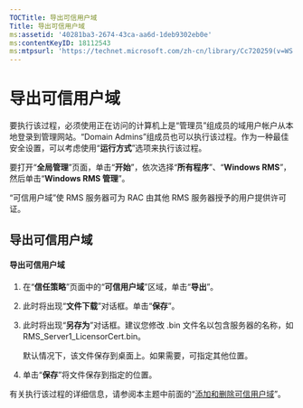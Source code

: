 ```yaml
---
TOCTitle: 导出可信用户域
Title: 导出可信用户域
ms:assetid: '40281ba3-2674-43ca-aa6d-1deb9302eb0e'
ms:contentKeyID: 18112543
ms:mtpsurl: 'https://technet.microsoft.com/zh-cn/library/Cc720259(v=WS.10)'
---
```


导出可信用户域
==============

要执行该过程，必须使用正在访问的计算机上是“管理员”组成员的域用户帐户从本地登录到管理网站。“Domain Admins”组成员也可以执行该过程。作为一种最佳安全设置，可以考虑使用“**运行方式**”选项来执行该过程。

要打开“**全局管理**”页面，单击“**开始**”，依次选择“**所有程序**”、“**Windows RMS**”，然后单击“**Windows RMS 管理**”。

“可信用户域”使 RMS 服务器可为 RAC 由其他 RMS 服务器授予的用户提供许可证。

导出可信用户域
--------------

#### 导出可信用户域

1.  在“**信任策略**”页面中的“**可信用户域**”区域，单击“**导出**”。

2.  此时将出现“**文件下载**”对话框。单击“**保存**”。

3.  此时将出现“**另存为**”对话框。建议您修改 .bin 文件名以包含服务器的名称，如 RMS\_Server1\_LicensorCert.bin。

    默认情况下，该文件保存到桌面上。如果需要，可指定其他位置。

4.  单击“**保存**”将文件保存到指定的位置。

有关执行该过程的详细信息，请参阅本主题中前面的“[添加和删除可信用户域](https://technet.microsoft.com/7c440b15-01c4-49f1-b43c-00f67f3388c1)”。
